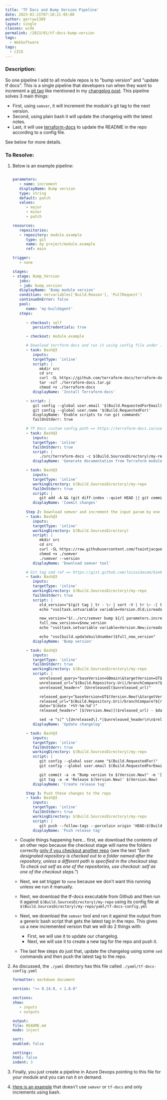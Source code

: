 ```yaml
---
title: 'TF Docs and Bump Version Pipeline'
date: 2023-01-21T07:10:21-05:00
author: gerryw1389
layout: single
classes: wide
permalink: /2023/01/tf-docs-bump-version
tags:
  - WebSoftware
tags:
  - CICD
---
```

<!--more-->

### Description:

So one pipeline I add to all module repos is to "bump version" and "update tf docs". This is a single pipeline that developers run when they want to increment a [git tag](https://automationadmin.com/2022/08/git-tagging) like mentioned in my [changelog post](https://automationadmin.com/2023/01/update-changelog). This pipeline solves 3 main things:

   - First, using `semver`, it will increment the module's git tag to the next version.
   - Second, using plain bash it will update the changelog with the latest notes.
   - Last, it will use [terraform-docs](https://terraform-docs.io/) to update the README in the repo according to a config file.

See below for more details.

### To Resolve:

1. Below is an example pipeline:

   ```yaml

   parameters:
      - name: increment
      displayName: Bump version
      type: string
      default: patch
      values:
         - major
         - minor
         - patch

   resources:
      repositories:
      - repository: module.example
         type: git
         name: my project/module.example
         ref: main

   trigger:
      - none

   stages:
   - stage: Bump_Version
      jobs:
      - job: bump_version
      displayName: 'Bump module version'
      condition: ne(variables['Build.Reason'], 'PullRequest')
      continueOnError: false
      pool:
         name: 'my-buildagent'
      steps:
         
         - checkout: self
            persistCredentials: true

         - checkout: module.example

         # Download terrform-docs and run it using config file under ./yaml/
         - task: Bash@3
            inputs:
            targetType: 'inline'
            script: |
               mkdir src
               cd src
               curl -SL https://github.com/terraform-docs/terraform-docs/releases/download/v0.16.0/terraform-docs-v0.16.0-$(uname)-amd64.tar.gz --output terraform-docs.tar.gz
               tar -xzf ./terraform-docs.tar.gz
               chmod +x ./terraform-docs
            displayName: 'Install Terraform-docs'

         - script: |
            git config --global user.email '$(Build.RequestedForEmail)'
            git config --global user.name '$(Build.RequestedFor)'
            displayName: 'Enable scripts to run git commands'
            failOnStderr: true

         # TF Docs custom config path => https://terraform-docs.io/user-guide/configuration/
         - task: Bash@3
            inputs:
            targetType: 'inline'
            failOnStderr: true
            script: |
               ./src/terraform-docs -c $(Build.SourcesDirectory)/my-repo/yaml/tf-docs-config.yml $(Build.SourcesDirectory)/my-repo
            displayName: 'Generate documentation from Terraform modules'

         - task: Bash@3
            inputs:
            targetType: 'inline'
            workingDirectory: $(Build.SourcesDirectory)/my-repo
            failOnStderr: true
            script: |
               git add -A && (git diff-index --quiet HEAD || git commit -am '[skip ci] generate docs')
            displayName: 'Commit changes'
         
         Step 2: Download semver and increment the input param by one
         - task: Bash@3
            inputs:
            targetType: 'inline'
            workingDirectory: $(Build.SourcesDirectory)
            script: |
               mkdir src
               cd src
               curl -SL https://raw.githubusercontent.com/fsaintjacques/semver-tool/master/src/semver --output semver
               chmod +x ./semver
               ./semver --version
            displayName: 'Download semver tool'

         # Git tag cmd ref => https://gist.github.com/loisaidasam/b1e6879f3deb495c22cc
         - task: Bash@3
            inputs:
            targetType: 'inline'
            workingDirectory: $(Build.SourcesDirectory)/my-repo
            failOnStderr: true
            script: |
               old_version="$(git tag | tr - \~ | sort -V | tr \~ -| tail -1)"
               echo "vso[task.setvariable variable=Version.Old;isreadonly=true]$old_version"

               new_version="$(../src/semver bump ${/{ parameters.increment }} $old_version)"
               full_new_version=v$new_version
               echo "vso[task.setvariable variable=Version.New;isreadonly=true]$full_new_version"

               echo "vso[build.updatebuildnumber]$full_new_version"
            displayName: 'Bump version'

         - task: Bash@3
            inputs:
            targetType: 'inline'
            failOnStderr: true
            workingDirectory: $(Build.SourcesDirectory)/my-repo
            script: |
               unreleased_query="baseVersion=GBmain\&targetVersion=GT$(Version.New)\&_a=commits"
               unreleased_url="$(Build.Repository.Uri)/branchCompare?${unreleased_query}"
               unreleased_header=" [Unreleased]($unreleased_url)"

               released_query="baseVersion=GT$(Version.New)\&targetVersion=GT$(Version.Old)\&_a=commits"
               released_url="$(Build.Repository.Uri)/branchCompare?${released_query}"
               date="$(date '+%Y-%m-%d')"
               released_header=" [$(Version.New)]($released_url) - $date"

               sed -e "s|^ \[Unreleased\].*|$unreleased_header\n\n$released_header|" --follow-symlinks -i docs/changelog.md
            displayName: 'Update changelog'

         - task: Bash@3
            inputs:
            targetType: 'inline'
            failOnStderr: true
            workingDirectory: $(Build.SourcesDirectory)/my-repo
            script: |
               git config --global user.name "$(Build.RequestedFor)"
               git config --global user.email $(Build.RequestedForEmail)

               git commit -a -m "Bump version to $(Version.New)" -m '[skip ci]' --allow-empty
               git tag -a -m 'Release $(Version.New)' $(Version.New)
            displayName: 'Create release tag'

         Step 3: Push these changes to the repo
         - task: Bash@3
            inputs:
            targetType: 'inline'
            failOnStderr: true
            workingDirectory: $(Build.SourcesDirectory)/my-repo
            script: |
               git push --follow-tags --porcelain origin 'HEAD:$(Build.SourceBranchName)'
            displayName: 'Push release tag'

   ```

   - Couple things happening here... first, we download the contents of an other repo because the checkout stage will name the folders correctly [only if you checkout another repo](https://learn.microsoft.com/en-us/azure/devops/pipelines/repos/multi-repo-checkout?view=azure-devops#specify-multiple-repositories) (see the text *"Each designated repository is checked out to a folder named after the repository, unless a different path is specified in the checkout step. To check out self as one of the repositories, use checkout: self as one of the checkout steps."*)

   - Next, we set trigger to `none` because we don't want this running unless we run it manually.

   - Next, we download the tf-docs executable from Github and then run it against `$(Build.SourcesDirectory)/my-repo` using its config file at `$(Build.SourcesDirectory)/my-repo/yaml/tf-docs-config.yml`

   - Next, we download the `semver` tool and run it against the output from a generic bash script that gets the latest tag in the repo. This gives us a new incremented version that we will do 2 things with:

      - First, we will use it to update our changelog.
      - Next, we will use it to create a new tag for the repo and push it.
   
   - The last few steps do just that, update the changelog using some `sed` commands and then push the latest tag to the repo.


1. As discussed, the `./yaml` directory has this file called `./yaml/tf-docs-config.yaml`

   ```yaml
   formatter: markdown document

   version: ">= 0.14.0, < 1.0.0"

   sections:
   show:
      - inputs
      - outputs

   output:
   file: README.md
   mode: inject

   sort:
   enabled: false

   settings:
   html: false
   indent: 3
   ```

1. Finally, you just create a pipeline in Azure Devops pointing to this file for your module and you can run it on demand.

1. [Here is an example](https://github.com/gerryw1389/terraform-examples/blob/main/2023-02-27-terraform-template/yaml/bump_module_steps.yaml) that doesn't use `semver` or `tf-docs` and only increments using bash.